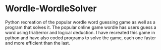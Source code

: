 # Wordle-WordleSolver
Python recreation of the popular wordle word guessing game as well as a program that solves it.
The popular online game wordle has users guess a word using trial/error and logical deduction. 
I have recreated this game in python and have also coded programs to solve the game, each one faster and more efficient than the last.
